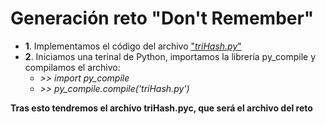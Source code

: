 # **Generación reto "Don't Remember"**
- **1**. Implementamos el código del archivo ["*triHash.py*"](
https://github.com/Watch4Hack/CodeCamp19/blob/master/DontRemember/creation/triHash.py)
- **2**. Iniciamos una terinal de Python, importamos la librería py_compile y compilamos el archivo:
  - *>> import py_compile*
  - *>> py_compile.compile('triHash.py')*

**Tras esto tendremos el archivo triHash.pyc, que será el archivo del reto**
